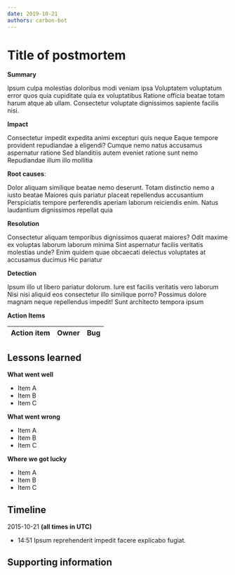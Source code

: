 ```yaml
---
date: 2019-10-21
authors: carbon-bot
---
```


# Title of postmortem

**Summary**

Ipsum culpa molestias doloribus modi veniam ipsa Voluptatem voluptatum error
quos quia cupiditate quia ex voluptatibus Ratione officia beatae totam harum
atque ab ullam. Consectetur voluptate dignissimos sapiente facilis nisi.

**Impact**

Consectetur impedit expedita animi excepturi quis neque Eaque tempore provident
repudiandae a eligendi? Cumque nemo natus accusamus aspernatur ratione Sed
blanditiis autem eveniet ratione sunt nemo Repudiandae illum illo mollitia

**Root causes**:

Dolor aliquam similique beatae nemo deserunt. Totam distinctio nemo a iusto
beatae Maiores quis pariatur placeat repellendus accusantium Perspiciatis
tempore perferendis aperiam laborum reiciendis enim. Natus laudantium
dignissimos repellat quia

**Resolution**

Consectetur aliquam temporibus dignissimos quaerat maiores? Odit maxime ex
voluptas laborum laborum minima Sint aspernatur facilis veritatis molestias
unde? Enim quidem quae obcaecati delectus voluptates at accusamus ducimus Hic
pariatur

**Detection**

Ipsum illo ut libero pariatur dolorum. Iure est facilis veritatis vero laborum
Nisi nisi aliquid eos consectetur illo similique porro? Possimus dolore magnam
neque repellendus impedit! Sunt architecto tempora ipsum

**Action Items**

| Action item | Owner | Bug |
| ----------- | ----- | --- |


## Lessons learned

**What went well**

- Item A
- Item B
- Item C

**What went wrong**

- Item A
- Item B
- Item C

**Where we got lucky**

- Item A
- Item B
- Item C

## Timeline

2015-10-21 **(all times in UTC)**

- 14:51 Ipsum reprehenderit impedit facere explicabo fugiat.

## Supporting information
